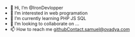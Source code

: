 - 👋 Hi, I’m @IronDevlopper
- 👀 I’m interested in web programation
- 🌱 I’m currently learning PHP JS SQL
- 💞️ I’m looking to collaborate on ...
- 📫 How to reach me githubContact.samuel@ovadya.com

<!---
IronDevlopper/IronDevlopper is a ✨ special ✨ repository because its `README.md` (this file) appears on your GitHub profile.
You can click the Preview link to take a look at your changes.
--->
